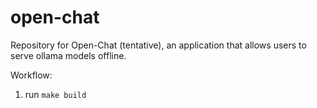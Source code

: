 # open-chat

Repository for Open-Chat (tentative), an application that allows users to serve ollama models offline.

Workflow:

1. run `make build`
